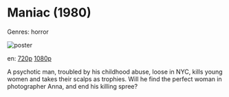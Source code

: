 # Maniac (1980)

Genres: horror

![poster](http://image.tmdb.org/t/p/w500/xkzIt15OIA3YxQB0MygZu4TVhkF.jpg)

en:
  [720p](magnet:?xt=urn:btih:C33DBC24A9DEA2AED684DB40A04330F59C104AD4&tr=udp://glotorrents.pw:6969/announce&tr=udp://tracker.opentrackr.org:1337/announce&tr=udp://torrent.gresille.org:80/announce&tr=udp://tracker.openbittorrent.com:80&tr=udp://tracker.coppersurfer.tk:6969&tr=udp://tracker.leechers-paradise.org:6969&tr=udp://p4p.arenabg.ch:1337&tr=udp://tracker.internetwarriors.net:1337)
  [1080p](magnet:?xt=urn:btih:A8EFA8788263E5C408FC260EDE2892CB1FF74B5B&tr=udp://glotorrents.pw:6969/announce&tr=udp://tracker.opentrackr.org:1337/announce&tr=udp://torrent.gresille.org:80/announce&tr=udp://tracker.openbittorrent.com:80&tr=udp://tracker.coppersurfer.tk:6969&tr=udp://tracker.leechers-paradise.org:6969&tr=udp://p4p.arenabg.ch:1337&tr=udp://tracker.internetwarriors.net:1337)
  


A psychotic man, troubled by his childhood abuse, loose in NYC, kills young women and takes their scalps as trophies. Will he find the perfect woman in photographer Anna, and end his killing spree?